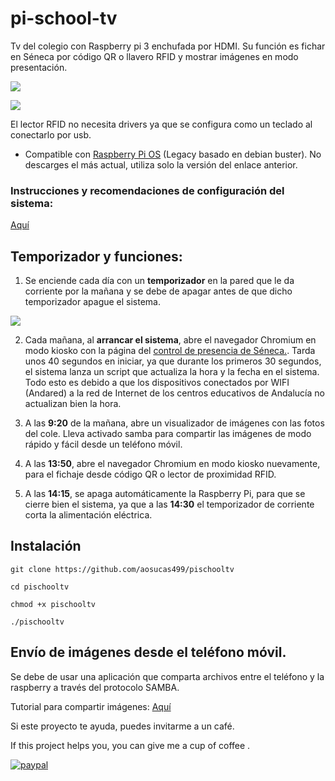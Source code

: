 # pi-school-tv  

Tv del colegio con Raspberry pi 3 enchufada por HDMI. 
Su función es fichar en Séneca por código QR o llavero RFID y mostrar imágenes en modo presentación.

![](https://www.kubii.es/7147-large_default/raspberry-pi-3-modelo-b-1-gb-kubii.jpg)

![](https://images-na.ssl-images-amazon.com/images/I/61Ry5l0ARoL._AC_SL1500_.jpg)

El lector RFID no necesita drivers ya que se configura como un teclado al conectarlo por usb.

+ Compatible con [Raspberry Pi OS](https://downloads.raspberrypi.org/raspios_armhf/images/raspios_armhf-2021-05-28/2021-05-07-raspios-buster-armhf.zip) (Legacy basado en debian buster). No descarges el más actual, utiliza solo la versión del enlace anterior.

### Instrucciones y recomendaciones de configuración del sistema: 

[Aquí](https://github.com/aosucas499/pischooltv/wiki/Preconfiguraci%C3%B3n-del-sistema)


## Temporizador y funciones:

1. Se enciende cada día con un **temporizador** en la pared que le da corriente por la mañana y se debe de apagar antes de que dicho temporizador apague el sistema.

![](https://images-na.ssl-images-amazon.com/images/I/41c3xcYQaFL.__AC_SY300_QL70_ML2_.jpg)


2. Cada mañana, al **arrancar el sistema**, abre el navegador Chromium en modo kiosko con la página del [control de presencia de Séneca.](https://seneca.juntadeandalucia.es/controldepresencia/). Tarda unos 40 segundos en iniciar, ya que durante los primeros 30 segundos, el sistema lanza un script que actualiza la hora y la fecha en el sistema. Todo esto es debido a que los dispositivos conectados por WIFI (Andared) a la red de Internet de los centros educativos de Andalucía no actualizan bien la hora.

3. A las **9:20** de la mañana, abre un visualizador de imágenes con las fotos del cole. Lleva activado samba para compartir las imágenes de modo rápido y fácil desde un teléfono móvil.

4. A las **13:50**, abre el navegador Chromium en modo kiosko nuevamente, para el fichaje desde código QR o lector de proximidad RFID. 

5. A las **14:15**, se apaga automáticamente la Raspberry Pi, para que se cierre bien el sistema, ya que a las **14:30** el temporizador de corriente corta la alimentación eléctrica.

## Instalación

`git clone https://github.com/aosucas499/pischooltv`

`cd pischooltv`

`chmod +x pischooltv`

`./pischooltv`

## Envío de imágenes desde el teléfono móvil.

Se debe de usar una aplicación que comparta archivos entre el teléfono y la raspberry a través del protocolo SAMBA. 

Tutorial para compartir imágenes: 
[Aquí](https://github.com/aosucas499/pischooltv/wiki/Im%C3%A1genes-de-Android-a-la-Raspberry)

Si este proyecto te ayuda, puedes invitarme a un café.


If this project helps you,  you can give me a cup of coffee .


[![paypal](https://www.paypalobjects.com/en_US/i/btn/btn_donateCC_LG.gif)](https://www.paypal.com/donate?business=FUMT27MVTRTHJ&no_recurring=0&item_name=Proyectos+TIC+Andaluc%C3%ADa&currency_code=EUR)

